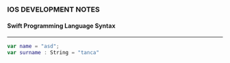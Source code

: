 ### IOS DEVELOPMENT NOTES


#### Swift Programming Language Syntax ####
-----------------------------------------------------------------------------------------------------------------------------------------------------------------



> 
```swift
var name = "asd";
var surname : String = "tanca"
```
